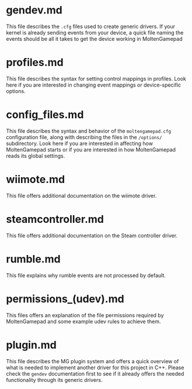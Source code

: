 # gendev.md

This file describes the `.cfg` files used to create generic drivers. If your kernel is already sending events from your device, a quick file naming the events should be all it takes to get the device working in MoltenGamepad

# profiles.md

This file describes the syntax for setting control mappings in profiles. Look here if you are interested in changing event mappings or device-specific options.

# config_files.md

This file describes the syntax and behavior of the  `moltengamepad.cfg` configuration file, along with describing the files in the `/options/` subdirectory. Look here if you are interested in affecting how MoltenGamepad starts or if you are interested in how MoltenGamepad reads its global settings.

# wiimote.md

This file offers additional documentation on the wiimote driver.

# steamcontroller.md

This file offers additional documentation on the Steam controller driver.

# rumble.md

This file explains why rumble events are not processed by default.

# permissions_(udev).md

This files offers an explanation of the file permissions required by MoltenGamepad and some example udev rules to achieve them.

# plugin.md

This file describes the MG plugin system and offers a quick overview of what is needed to implement another driver for this project in C++. Please check the `gendev` documentation first to see if it already offers the needed functionality through its generic drivers.


